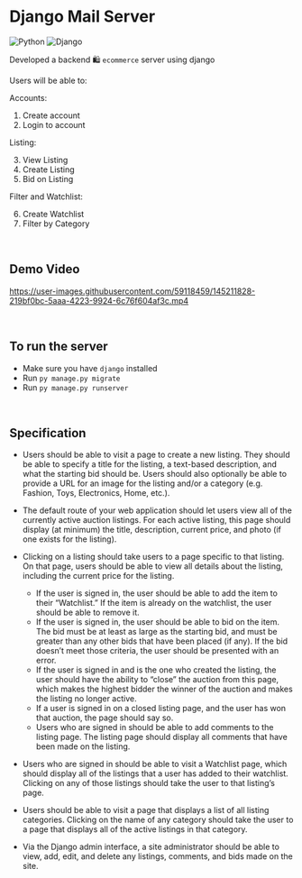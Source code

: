 # Django Mail Server

![Python](https://img.shields.io/badge/-Python-3776AB?style=flat-square&logo=python&logoColor=ffffff)
![Django](https://img.shields.io/badge/-Django-043728?style=flat-square&logo=django)

Developed a backend 🛍️ `ecommerce` server using django

Users will be able to:

Accounts:

1. Create account
2. Login to account

Listing:

3. View Listing
4. Create Listing
5. Bid on Listing

Filter and Watchlist:

6. Create Watchlist
7. Filter by Category

<br />

## Demo Video

https://user-images.githubusercontent.com/59118459/145211828-219bf0bc-5aaa-4223-9924-6c76f604af3c.mp4

<br />

## To run the server

- Make sure you have `django` installed
- Run `py manage.py migrate`
- Run `py manage.py runserver`

<br />

## Specification

- Users should be able to visit a page to create a new listing. They should be able to specify a title for the listing, a text-based description, and what the starting bid should be. Users should also optionally be able to provide a URL for an image for the listing and/or a category (e.g. Fashion, Toys, Electronics, Home, etc.).

- The default route of your web application should let users view all of the currently active auction listings. For each active listing, this page should display (at minimum) the title, description, current price, and photo (if one exists for the listing).

- Clicking on a listing should take users to a page specific to that listing. On that page, users should be able to view all details about the listing, including the current price for the listing.

  - If the user is signed in, the user should be able to add the item to their “Watchlist.” If the item is already on the watchlist, the user should be able to remove it.
  - If the user is signed in, the user should be able to bid on the item. The bid must be at least as large as the starting bid, and must be greater than any other bids that have been placed (if any). If the bid doesn’t meet those criteria, the user should be presented with an error.
  - If the user is signed in and is the one who created the listing, the user should have the ability to “close” the auction from this page, which makes the highest bidder the winner of the auction and makes the listing no longer active.
  - If a user is signed in on a closed listing page, and the user has won that auction, the page should say so.
  - Users who are signed in should be able to add comments to the listing page. The listing page should display all comments that have been made on the listing.

- Users who are signed in should be able to visit a Watchlist page, which should display all of the listings that a user has added to their watchlist. Clicking on any of those listings should take the user to that listing’s page.

- Users should be able to visit a page that displays a list of all listing categories. Clicking on the name of any category should take the user to a page that displays all of the active listings in that category.

- Via the Django admin interface, a site administrator should be able to view, add, edit, and delete any listings, comments, and bids made on the site.
